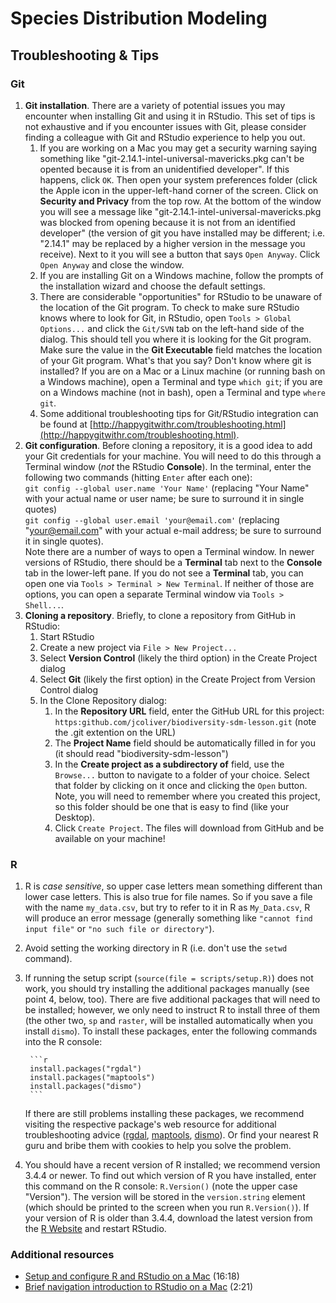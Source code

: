 # Species Distribution Modeling
## Troubleshooting & Tips

### Git
1. **Git installation**. There are a variety of potential issues you may encounter when installing Git and using it in RStudio. This set of tips is not exhaustive and if you encounter issues with Git, please consider finding a colleague with Git and RStudio experience to help you out.
    1. If you are working on a Mac you may get a security warning saying something like "git-2.14.1-intel-universal-mavericks.pkg can't be opented because it is from an unidentified developer". If this happens, click `OK`. Then open your system preferences folder (click the Apple icon in the upper-left-hand corner of the screen. Click on **Security and Privacy** from the top row. At the bottom of the window you will see a message like "git-2.14.1-intel-universal-mavericks.pkg was blocked from opening because it is not from an identified developer" (the version of git you have installed may be different; i.e. "2.14.1" may be replaced by a higher version in the message you receive).  Next to it you will see a button that says `Open Anyway`. Click `Open Anyway` and close the window.
    2. If you are installing Git on a Windows machine, follow the prompts of the installation wizard and choose the default settings.
    3. There are considerable "opportunities" for RStudio to be unaware of the location of the Git program. To check to make sure RStudio knows where to look for Git, in RStudio, open `Tools > Global Options...` and click the `Git/SVN` tab on the left-hand side of the dialog. This should tell you where it is looking for the Git program. Make sure the value in the **Git Executable** field matches the location of your Git program. What's that you say? Don't know where git is installed? If you are on a Mac or a Linux machine (or running bash on a Windows machine), open a Terminal and type `which git`; if you are on a Windows machine (not in bash), open a Terminal and type `where git`.
    4. Some additional troubleshooting tips for Git/RStudio integration can be found at [http://happygitwithr.com/troubleshooting.html](http://happygitwithr.com/troubleshooting.html).
2. **Git configuration**. Before cloning a repository, it is a good idea to add your Git credentials for your machine. You will need to do this through a Terminal window (*not* the RStudio **Console**). In the terminal, enter the following two commands (hitting `Enter` after each one):  
`git config --global user.name 'Your Name'` (replacing "Your Name" with your actual name or user name; be sure to surround it in single quotes)  
`git config --global user.email 'your@email.com'` (replacing "your@email.com" with your actual e-mail address; be sure to surround it in single quotes).  
Note there are a number of ways to open a Terminal window. In newer versions of RStudio, there should be a **Terminal** tab next to the **Console** tab in the lower-left pane. If you do not see a **Terminal** tab, you can open one via `Tools > Terminal > New Terminal`. If neither of those are options, you can open a separate Terminal window via `Tools > Shell...`.
3. **Cloning a repository**. Briefly, to clone a repository from GitHub in RStudio:
    1. Start RStudio
    2. Create a new project via `File > New Project...`
    3. Select **Version Control** (likely the third option) in the Create Project dialog
    4. Select **Git** (likely the first option) in the Create Project from Version Control dialog
    5. In the Clone Repository dialog:
        1. In the **Repository URL** field, enter the GitHub URL for this project: `https:github.com/jcoliver/biodiversity-sdm-lesson.git` (note the .git extention on the URL)
        2. The **Project Name** field should be automatically filled in for you (it should read "biodiversity-sdm-lesson")
        3. In the **Create project as a subdirectory of** field, use the `Browse...` button to navigate to a folder of your choice. Select that folder by clicking on it once and clicking the `Open` button. Note, you will need to remember where you created this project, so this folder should be one that is easy to find (like your Desktop).
        4. Click `Create Project`. The files will download from GitHub and be available on your machine!

### R
1. R is *case sensitive*, so upper case letters mean something different than lower case letters. This is also true for file names. So if you save a file with the name `my_data.csv`, but try to refer to it in R as `My_Data.csv`, R will produce an error message (generally something like `"cannot find input file"` or `"no such file or directory"`).
2. Avoid setting the working directory in R (i.e. don't use the `setwd` command).
3. If running the setup script (`source(file = scripts/setup.R)`) does not work, you should try installing the additional packages manually (see point 4, below, too). There are five additional packages that will need to be installed; however, we only need to instruct R to install three of them (the other two, `sp` and `raster`, will be installed automatically when you install `dismo`). To install these packages, enter the following commands into the R console:

        ```r
        install.packages("rgdal")
        install.packages("maptools")
        install.packages("dismo")
        ```
    If there are still problems installing these packages, we recommend visiting the respective package's web resource for additional troubleshooting advice ([rgdal](https://cran.r-project.org/web/packages/rgdal/index.html), [maptools](https://cran.r-project.org/web/packages/maptools/index.html), [dismo](https://cran.r-project.org/web/packages/dismo/index.html)). Or find your nearest R guru and bribe them with cookies to help you solve the problem.
4. You should have a recent version of R installed; we recommend version 3.4.4 or newer. To find out which version of R you have installed, enter this command on the R console: `R.Version()` (note the upper case "Version"). The version will be stored in the `version.string` element (which should be printed to the screen when you run `R.Version()`). If your version of R is older than 3.4.4, download the latest version from the [R Website](http://cran.r-project.org/mirrors.html) and restart RStudio.

### Additional resources
+ [Setup and configure R and RStudio on a Mac](https://www.youtube.com/watch?v=cmj8Oi6PFe0) (16:18)
+ [Brief navigation introduction to RStudio on a Mac](https://www.youtube.com/watch?v=bGBgjZd6YHw) (2:21)
